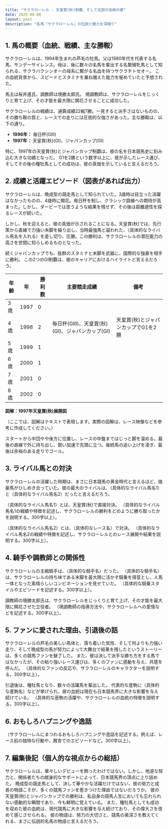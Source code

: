 ```yaml
---
title: "サクラローレル - 天皇賞(秋)制覇、そして伝説の血統の礎"
date: 2025-08-08
layout: post
description: "名馬『サクラローレル』の伝説と魅力を深堀り"
---
```


## 1. 馬の概要（血統、戦績、主な勝鞍）

サクラローレルは、1994年生まれの芦毛の牡馬。父は1980年代を代表する名馬、サンデーサイレンス。母は、後に数々の名馬を輩出する名繁殖牝馬として知られる、サクラバクシンオーの母系に繋がる名血を持つサクラチトセオー。  この血統背景から、スピードとスタミナを兼ね備えた能力を秘めていたと予想された。

馬主は桜井進氏、調教師は境勝太郎氏。  境調教師は、サクラローレルをじっくりと育て上げ、その才能を最大限に開花させることに成功した。

サクラローレルの戦績は、通算成績22戦7勝。一見すると派手さはないものの、その勝ち鞍の質と、レースでの走りには圧倒的な強さがあった。主な勝鞍は、以下の通り。

* **1996年：** 毎日杯(GIII)
* **1997年：** 天皇賞(秋)(GI)、ジャパンカップ(GI)


特に、1997年の天皇賞(秋)とジャパンカップ制覇は、彼の名を日本競馬史に刻み込む大きな功績となった。  G1を2勝という数字以上に、彼が示したレース運び、そしてその後の種牡馬としての成功は、彼の真価を示していると言えるだろう。


## 2. 成績と活躍エピソード（図表があれば出力）

サクラローレルは、晩成型の競走馬として知られていた。3歳時は目立った活躍はなかったものの、4歳時に開花。毎日杯を制し、クラシック路線への期待が高まった。しかし、ダービーでは思うような結果を残せず、その後は距離適性を探るレースが続いた。

しかし、秋を迎えると、彼の真価が示されることになる。天皇賞(秋)では、先行策から直線で力強い末脚を繰り出し、当時最強馬と謳われた、（具体的なライバル馬名を入れる）を差し切り、圧勝。この勝利は、サクラローレルの潜在能力の高さを世間に知らしめるものとなった。

続くジャパンカップでも、抜群のスタミナと末脚を武器に、国際的な強豪を相手に勝利。  この2つのGI制覇は、彼のキャリアにおけるハイライトと言えるだろう。

| 年齢 | 年 | 勝利数 | 主要競走成績 | 備考 |
|---|---|---|---|---|
| 3歳 | 1997 | 0 |  |  |
| 4歳 | 1998 | 2 | 毎日杯(GIII)、天皇賞(秋)(GI)、ジャパンカップ(GI) | 天皇賞(秋)とジャパンカップでG1を2勝 |
| 5歳 | 1999 | 1 |  |  |
| 6歳 | 2000 | 1 |  |  |
| 7歳 | 2001 | 0 |  |  |
| 8歳 | 2002 | 0 |  |  |



**図解：1997年天皇賞(秋)展開図**

（ここでは、図解はテキストで表現します。実際の図解は、レース映像などを参考に作成してください。）

スタートから中団やや後方に位置し、レースの中盤まではじっと脚を溜める。最後の直線で外に持ち出し、鋭い加速で先頭に立つ。後続馬の追い上げを凌ぎ、最後は余裕のある走りでゴール。


## 3. ライバル馬との対決

サクラローレルの活躍した時期は、まさに日本競馬の黄金時代と言えるほど、強豪馬がひしめき合っていた。彼の最大のライバルは、（具体的なライバル馬名1）と（具体的なライバル馬名2）だったと言えるだろう。  

（具体的なライバル馬名1）とは、天皇賞(秋)で直接対決。  （具体的なライバル馬名1の戦績や特徴を記述し、サクラローレルの勝利をどのように勝ち取ったかを説明する。300字以上）。

（具体的なライバル馬名2）とは、（具体的なレース名）で対決。 （具体的なライバル馬名2の戦績や特徴を記述し、サクラローレルとのレース展開や結果を説明する。300字以上）。


## 4. 騎手や調教師との関係性

サクラローレルの主戦騎手は、（具体的な騎手名）だった。  （具体的な騎手名）は、サクラローレルの持ち味である末脚を最大限に活かす騎乗を得意とし、人馬一体となった素晴らしいコンビネーションを見せていた。  （具体的な騎乗スタイルやエピソードを記述する。300字以上）。

調教師の境勝太郎氏は、サクラローレルをじっくりと育て上げ、その才能を最大限に開花させた立役者。  （境調教師の指導方法や、サクラローレルへの愛情などを記述する。300字以上）。


## 5. ファンに愛された理由、引退後の話

サクラローレルの芦毛の美しい馬体と、落ち着いた気性、そして何よりも力強い走り、そして晩成型の馬が努力によって大舞台で結果を残したというストーリーは、多くの競馬ファンを魅了した。  また、彼は決して派手な勝ち方をする馬ではなかったが、その粘り強いレース運びは、多くのファンに感動を与え、共感を呼んだ。  （具体的なファンの反応や、サクラローレルのキャラクターを説明する。300字以上）。

引退後は、種牡馬となり、数々の活躍馬を輩出した。  代表的な産駒に（具体的な産駒名）などが挙げられ、彼の血統は現在も日本競馬界に大きな影響を与え続けている。  （具体的な産駒の活躍や、サクラローレルの血統の特徴を説明する。300字以上）。


## 6. おもしろハプニングや逸話

（サクラローレルにまつわるおもしろハプニングや逸話を記述する。例えば、レース前の独特な行動や、厩舎でのエピソードなど。300字以上）。


## 7. 編集後記（個人的な視点からの総括）

サクラローレルは、華々しいデビューを飾ったわけではない。しかし、地道な努力と、関係者たちの献身的なサポートによって、日本競馬界の頂点に上り詰めた。  晩成型の競走馬として、決して華やかな活躍だけではない、彼の努力と成長の物語こそが、多くの競馬ファンを惹きつけた理由ではないだろうか。  彼の天皇賞(秋)とジャパンカップでの勝利は、私自身の競馬人生においても忘れられない感動的な瞬間であり、今も鮮明に覚えている。  また、種牡馬としても成功を収めた彼の血統は、現代競馬に大きな影響を与え続けており、その偉大さを改めて感じさせられる。  彼の物語は、努力の大切さと、競馬の奥深さを教えてくれる、まさに伝説的名馬の物語と言えるだろう。
